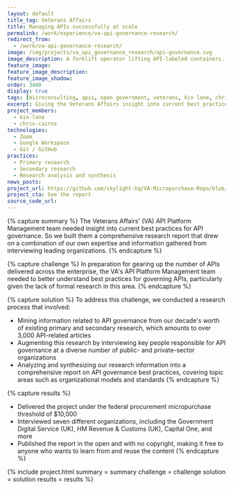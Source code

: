 ```yaml
---
layout: default
title_tag: Veterans Affairs
title: Managing APIs successfully at scale
permalink: /work/experience/va-api-governance-research/
redirect_from:
  - /work/va-api-governance-research/
image: /img/projects/va_api_governance_research/api-governance.svg
image_description: A forklift operator lifting API-labeled containers.
feature_image:
feature_image_description:
feature_image_shadow:
order: 3400
display: true
tags: [microconsulting, apis, open government, veterans, kin lane, chris cairns]
excerpt: Giving the Veterans Affairs insight into current best practices for governing APIs across the enterprise.
project_members:
  - kin-lane
  - chris-cairns
technologies:
  - Zoom
  - Google Workspace
  - Git / GitHub
practices:
  - Primary research
  - Secondary research
  - Research analysis and synthesis
news_posts:
project_url: https://github.com/skylight-hq/VA-Micropurchase-Repo/blob/master/2018-06-06_Governance_%20Models_in_Public_and_Private_Sector/Deliverables/Skylight/skylight_api_governance_research_report.md
project_cta: See the report
source_code_url:
---
```


{% capture summary %}
The Veterans Affairs' (VA) API Platform Management team needed insight
into current best practices for API governance. So we built them a
comprehensive research report that drew on a combination of our own
expertise and information gathered from interviewing
leading organizations.
{% endcapture %}

{% capture challenge %}
In preparation for gearing up the number of APIs delivered across the
enterprise, the VA's API Platform Management team needed to better
understand best practices for governing APIs, particularly given the
lack of formal research in this area.
{% endcapture %}

{% capture solution %}
To address this challenge, we conducted a research process that involved:

- Mining information related to API governance from our decade's worth of
existing primary and secondary research, which amounts to over 3,000
API-related articles
- Augmenting this research by interviewing key people responsible for
API governance at a diverse number of public- and private-sector organizations
- Analyzing and synthesizing our research information into a comprehensive
report on API governance best practices, covering topic areas such as
organizational models and standards
{% endcapture %}

{% capture results %}
- Delivered the project under the federal procurement micropurchase threshold of $10,000
- Interviewed seven different organizations, including the Government Digital
Service (UK), HM Revenue & Customs (UK), Capital One, and more
- Published the report in the open and with no copyright, making it free to anyone
who wants to learn from and reuse the content
{% endcapture %}

{% include project.html
  summary = summary
  challenge = challenge
  solution = solution
  results = results
%}
